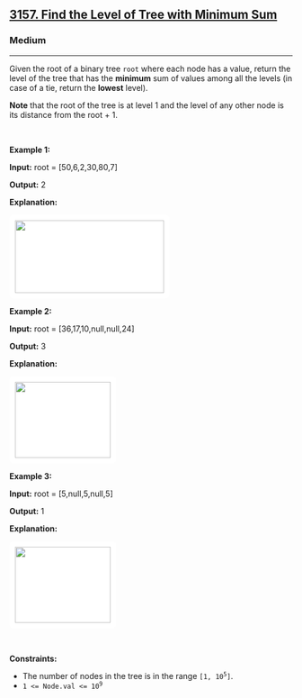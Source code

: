 <h2><a href="https://leetcode.com/problems/find-the-level-of-tree-with-minimum-sum">3157. Find the Level of Tree with Minimum Sum</a></h2><h3>Medium</h3><hr><p>Given the root of a binary tree <code>root</code> where each node has a value, return the level of the tree that has the <strong>minimum</strong> sum of values among all the levels (in case of a tie, return the <strong>lowest</strong> level).</p>

<p><strong>Note</strong> that the root of the tree is at level 1 and the level of any other node is its distance from the root + 1.</p>

<p>&nbsp;</p>
<p><strong class="example">Example 1:</strong></p>

<div class="example-block">
<p><strong>Input:</strong> <span class="example-io">root = [50,6,2,30,80,7]</span></p>

<p><strong>Output:</strong> <span class="example-io">2</span></p>

<p><strong>Explanation:</strong></p>

<p><img alt="" src="https://assets.leetcode.com/uploads/2024/05/17/image_2024-05-17_16-15-46.png" style="padding: 10px; background: rgb(255, 255, 255); border-radius: 0.5rem; width: 265px; height: 129px;" /></p>
</div>

<p><strong class="example">Example 2:</strong></p>

<div class="example-block">
<p><strong>Input:</strong> <span class="example-io">root = [36,17,10,null,null,24]</span></p>

<p><strong>Output:</strong> <span class="example-io">3</span></p>

<p><strong>Explanation:</strong></p>

<p><img alt="" src="https://assets.leetcode.com/uploads/2024/05/17/image_2024-05-17_16-14-18.png" style="padding: 10px; background: rgb(255, 255, 255); border-radius: 0.5rem; width: 170px; height: 135px;" /></p>
</div>

<p><strong class="example">Example 3:</strong></p>

<div class="example-block">
<p><strong>Input:</strong> <span class="example-io">root = [5,null,5,null,5]</span></p>

<p><strong>Output:</strong> <span class="example-io">1</span></p>

<p><strong>Explanation:</strong></p>

<p><img alt="" src="https://assets.leetcode.com/uploads/2024/05/19/image_2024-05-19_19-07-20.png" style="padding: 10px; background: rgb(255, 255, 255); border-radius: 0.5rem; width: 170px; height: 135px;" /></p>
</div>

<p>&nbsp;</p>
<p><strong>Constraints:</strong></p>

<ul>
	<li>The number of nodes in the tree is in the range <code>[1, 10<sup>5</sup>]</code>.</li>
	<li><code>1 &lt;= Node.val &lt;= 10<sup>9</sup></code></li>
</ul>
